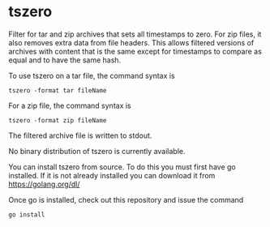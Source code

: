 # tszero
Filter for tar and zip archives that sets all timestamps to zero. For zip files,
it also removes extra data from file headers. This allows filtered versions of
archives with content that is the same except for timestamps to compare as 
equal and to have the same hash.

To use tszero on a tar file, the command syntax is
```shell
tszero -format tar fileName
```

For a zip file, the command syntax is
```shell
tszero -format zip fileName
```

The filtered archive file is written to stdout.

No binary distribution of tszero is currently available.

You can install tszero from source. To do this you must first have go 
installed. If it is not already installed you can download it from 
https://golang.org/dl/

Once go is installed, check out this repository and issue the command 
```shell
go install
```
